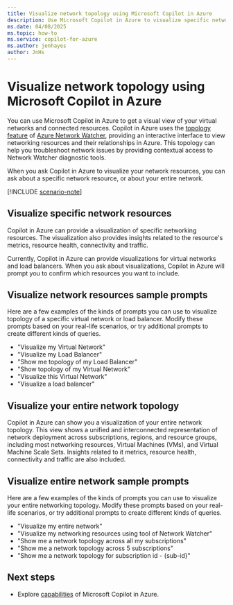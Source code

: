 ```yaml
---
title: Visualize network topology using Microsoft Copilot in Azure
description: Use Microsoft Copilot in Azure to visualize specific networking resources or your entire network topology.
ms.date: 04/08/2025
ms.topic: how-to
ms.service: copilot-for-azure
ms.author: jenhayes
author: JnHs
---
```


# Visualize network topology using Microsoft Copilot in Azure

You can use Microsoft Copilot in Azure to get a visual view of your virtual networks and connected resources. Copilot in Azure uses the [topology feature](/azure/network-watcher/network-insights-topology) of [Azure Network Watcher](/azure/network-watcher/network-watcher-overview), providing an interactive interface to view networking resources and their relationships in Azure. This topology can help you troubleshoot network issues by providing contextual access to Network Watcher diagnostic tools.

When you ask Copilot in Azure to visualize your network resources, you can ask about a specific network resource, or about your entire network.

[!INCLUDE [scenario-note](includes/scenario-note.md)]

## Visualize specific network resources

Copilot in Azure can provide a visualization of specific networking resources. The visualization also provides insights related to the resource's metrics, resource health, connectivity and traffic.

Currently, Copilot in Azure can provide visualizations for virtual networks and load balancers. When you ask about visualizations, Copilot in Azure will prompt you to confirm which resources you want to include.

## Visualize network resources sample prompts

Here are a few examples of the kinds of prompts you can use to visualize topology of a specific virtual network or load balancer. Modify these prompts based on your real-life scenarios, or try additional prompts to create different kinds of queries.

- "Visualize my Virtual Network"
- "Visualize my Load Balancer"
- "Show me topology of my Load Balancer"
- "Show topology of my Virtual Network"
- "Visualize this Virtual Network"
- "Visualize a load balancer"

## Visualize your entire network topology

Copilot in Azure can show you a visualization of your entire network topology. This view shows a unified and interconnected representation of network deployment across subscriptions, regions, and resource groups, including most networking resources, Virtual Machines (VMs), and Virtual Machine Scale Sets. Insights related to it metrics, resource health, connectivity and traffic are also included.

## Visualize entire network sample prompts

Here are a few examples of the kinds of prompts you can use to visualize your entire networking topology. Modify these prompts based on your real-life scenarios, or try additional prompts to create different kinds of queries.

- "Visualize my entire network"
- "Visualize my networking resources using tool of Network Watcher"
- "Show me a network topology across all my subscriptions"
- "Show me a network topology across 5 subscriptions"
- "Show me a network topology for subscription id - {sub-id}"

## Next steps

- Explore [capabilities](capabilities.md) of Microsoft Copilot in Azure.

